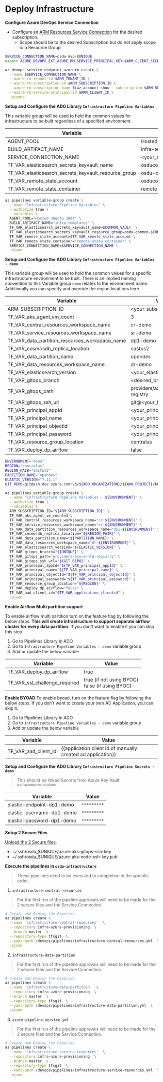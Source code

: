 # Deploy Infrastructure

__Configure Azure DevOps Service Connection__

- Configure an [ARM Resources Service Connection](https://docs.microsoft.com/en-us/azure/devops/pipelines/library/connect-to-azure?view=azure-devops) for the desired subscription.
  - Scope should be to the desired Subscription but do not apply scope to a Resource Group

```bash
SERVICE_CONNECTION_NAME=osdu-mvp-$UNIQUE
export AZURE_DEVOPS_EXT_AZURE_RM_SERVICE_PRINCIPAL_KEY=$ARM_CLIENT_SECRET

az devops service-endpoint azurerm create \
  --name $SERVICE_CONNECTION_NAME \
  --azure-rm-tenant-id $ARM_TENANT_ID \
  --azure-rm-subscription-id $ARM_SUBSCRIPTION_ID \
  --azure-rm-subscription-name $(az account show --subscription $ARM_SUBSCRIPTION_ID --query name -otsv) \
  --azure-rm-service-principal-id $ARM_CLIENT_ID \
  -ojsonc
```


__Setup and Configure the ADO Library `Infrastructure Pipeline Variables`__

This variable group will be used to hold the common values for infrastructure to be built regardless of a specified environment.

  | Variable | Value |
  |----------|-------|
  | AGENT_POOL | Hosted Ubuntu 1604 |
  | BUILD_ARTIFACT_NAME | infra-templates |
  | SERVICE_CONNECTION_NAME | <your_service_connection_name> |
  | TF_VAR_elasticsearch_secrets_keyvault_name | osducommon<your_unique>-kv |
  | TF_VAR_elasticsearch_secrets_keyvault_resource_group | osdu-common-<your_unique> |
  | TF_VAR_remote_state_account | osducommon<your_unique> |
  | TF_VAR_remote_state_container | remote-state-container |

```bash
az pipelines variable-group create \
  --name "Infrastructure Pipeline Variables" \
  --authorize true \
  --variables \
  AGENT_POOL="Hosted Ubuntu 1604" \
  BUILD_ARTIFACT_NAME="infra-templates" \
  TF_VAR_elasticsearch_secrets_keyvault_name=$COMMON_VAULT  \
  TF_VAR_elasticsearch_secrets_keyvault_resource_group=osdu-common-${UNIQUE} \
  TF_VAR_remote_state_account=$TF_VAR_remote_state_account \
  TF_VAR_remote_state_container="remote-state-container" \
  SERVICE_CONNECTION_NAME=$SERVICE_CONNECTION_NAME \
  -ojson
```


__Setup and Configure the ADO Library `Infrastructure Pipeline Variables - demo`__

This variable group will be used to hold the common values for a specific infrastructure environment to be built. There is an implied naming convention to this Variable group `demo` relates to the environment name.  Additionally you can specify and override the region locations here.


  | Variable | Value |
  |----------|-------|
  | ARM_SUBSCRIPTION_ID | <your_subscription_id> |
  | TF_VAR_aks_agent_vm_count | 3 |
  | TF_VAR_central_resources_workspace_name | cr-demo |
  | TF_VAR_service_resources_workspace_name | sr-demo |
  | TF_VAR_data_partition_resources_workspace_name | dp1-demo |
  | TF_VAR_cosmosdb_replica_location | eastus2 |
  | TF_VAR_data_partition_name | opendes |
  | TF_VAR_data_resources_workspace_name | dr-demo |
  | TF_VAR_elasticsearch_version | <your_elastic_version> |
  | TF_VAR_gitops_branch | <desired_branch> |
  | TF_VAR_gitops_path | providers/azure/hld-registry |
  | TF_VAR_gitops_ssh_url | git@<your_flux_repo> |
  | TF_VAR_principal_appId | <your_principal_appId> |
  | TF_VAR_principal_name | <your_principal_name> |
  | TF_VAR_principal_objectId | <your_principal_objectId> |
  | TF_VAR_principal_password | <your_principal_password> |
  | TF_VAR_resource_group_location | centralus |
  | TF_VAR_deploy_dp_airflow | false |

```bash
ENVIRONMENT="demo"
REGION="centralus"
REGION_PAIR="eastus2"
PARTITION_NAME="opendes"
ELASTIC_VERSION="7.11.1"
GIT_REPO=git@ssh.dev.azure.com:v3/${ADO_ORGANIZATION}/${ADO_PROJECT}/k8-gitops-manifests

az pipelines variable-group create \
  --name "Infrastructure Pipeline Variables - ${ENVIRONMENT}" \
  --authorize true \
  --variables \
  ARM_SUBSCRIPTION_ID="${ARM_SUBSCRIPTION_ID}" \
  TF_VAR_aks_agent_vm_count=3 \
  TF_VAR_central_resources_workspace_name="cr-${ENVIRONMENT}" \
  TF_VAR_service_resources_workspace_name="sr-${ENVIRONMENT}" \
  TF_VAR_data_partition_resources_workspace_name="dp1-${ENVIRONMENT}" \
  TF_VAR_cosmosdb_replica_location="${REGION_PAIR}" \
  TF_VAR_data_partition_name="${PARTITION_NAME}" \
  TF_VAR_data_resources_workspace_name="dr-${ENVIRONMENT}" \
  TF_VAR_elasticsearch_version="${ELASTIC_VERSION}" \
  TF_VAR_gitops_branch="${UNIQUE}" \
  TF_VAR_gitops_path="providers/azure/hld-registry" \
  TF_VAR_gitops_ssh_url="${GIT_REPO}" \
  TF_VAR_principal_appId="${TF_VAR_principal_appId}" \
  TF_VAR_principal_name="${TF_VAR_principal_name}" \
  TF_VAR_principal_objectId="${TF_VAR_principal_objectId}" \
  TF_VAR_principal_password="${TF_VAR_principal_password}" \
  TF_VAR_resource_group_location="${REGION}" \
  TF_VAR_deploy_dp_airflow="false" \
  TF_VAR_aad_client_id="$TF_VAR_application_clientid" \
  -ojson
```

__Enable Airflow Multi partition support__

To enable airflow multi partition turn on the feature flag by following the below steps. **This will create infrastructure to support separate airflow cluster for every data partition**. If you don't want to enable it you can skip this step

1. Go to Pipelines Library in ADO
2. Go to `Infrastructure Pipeline Variables - demo` variable group
3. Add or update the below variable
  
  | Variable | Value |
  |----------|-------|
  | TF_VAR_deploy_dp_airflow | true |
  | TF_VAR_ssl_challenge_required | true (if not using BYOC) <br> false (if using BYOC) |

__Enable BYOAD__
To enable byoad, turn on the feature flag by following the below steps. If you don't want to create your own AD Application, you can skip it.

1. Go to Pipelines Library in ADO
2. Go to `Infrastructure Pipeline Variables - demo` variable group
3. Add or update the below variable

| Variable | Value |
  |----------|-------|
| TF_VAR_aad_client_id | {{application client id of manually created ad application}} |


__Setup and Configure the ADO Library `Infrastructure Pipeline Secrets - demo`__
> This should be linked Secrets from Azure Key Vault `osducommon<random>`

  | Variable | Value |
  |----------|-------|
  | elastic-endpoint-dp1-demo | `*********` |
  | elastic-username-dp1-demo | `*********` |
  | elastic-password-dp1-demo | `*********` |


__Setup 2 Secure Files__

[Upload the 2 Secure files](https://docs.microsoft.com/en-us/azure/devops/pipelines/library/secure-files?view=azure-devops).


  - ~/.ssh/osdu_$UNIQUE/azure-aks-gitops-ssh-key
  - ~/.ssh/osdu_$UNIQUE/azure-aks-node-ssh-key.pub



__Execute the pipelines in `osdu-infrastructure`__

> These pipelines need to be executed to completion in the specific order.

1. `infrastructure-central-resources`

  > For the first run of the pipeline approvals will need to be made for the 2 secure files and the Service Connection.

```bash
# Create and Deploy the Pipeline
az pipelines create \
  --name 'infrastructure-central-resources'  \
  --repository infra-azure-provisioning  \
  --branch master  \
  --repository-type tfsgit  \
  --yaml-path /devops/pipelines/infrastructure-central-resources.yml  \
  -ojson
```

2. `infrastructure-data-partition`

  > For the first run of the pipeline approvals will need to be made for the 2 secure files and the Service Connection.

```bash
# Create and Deploy the Pipeline
az pipelines create \
  --name 'infrastructure-data-partition'  \
  --repository infra-azure-provisioning  \
  --branch master  \
  --repository-type tfsgit  \
  --yaml-path /devops/pipelines/infrastructure-data-partition.yml  \
  -ojson
```


3. `azure-pipeline-service.yml`

  > For the first run of the pipeline approvals will need to be made for the 2 secure files and the Service Connection.

```bash
# Create and Deploy the Pipeline
az pipelines create \
  --name 'infrastructure-service-resources'  \
  --repository infra-azure-provisioning  \
  --branch master  \
  --repository-type tfsgit  \
  --yaml-path /devops/pipelines/infrastructure-service-resources.yml  \
  -ojson
```

